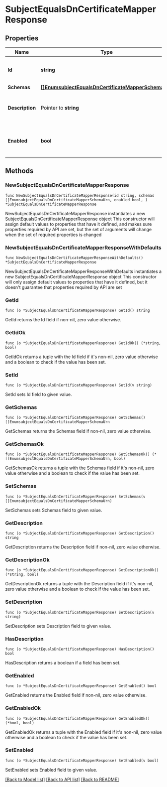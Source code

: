 # SubjectEqualsDnCertificateMapperResponse

## Properties

Name | Type | Description | Notes
------------ | ------------- | ------------- | -------------
**Id** | **string** | Name of the Certificate Mapper | 
**Schemas** | [**[]EnumsubjectEqualsDnCertificateMapperSchemaUrn**](EnumsubjectEqualsDnCertificateMapperSchemaUrn.md) |  | 
**Description** | Pointer to **string** | A description for this Certificate Mapper | [optional] 
**Enabled** | **bool** | Indicates whether the Certificate Mapper is enabled. | 

## Methods

### NewSubjectEqualsDnCertificateMapperResponse

`func NewSubjectEqualsDnCertificateMapperResponse(id string, schemas []EnumsubjectEqualsDnCertificateMapperSchemaUrn, enabled bool, ) *SubjectEqualsDnCertificateMapperResponse`

NewSubjectEqualsDnCertificateMapperResponse instantiates a new SubjectEqualsDnCertificateMapperResponse object
This constructor will assign default values to properties that have it defined,
and makes sure properties required by API are set, but the set of arguments
will change when the set of required properties is changed

### NewSubjectEqualsDnCertificateMapperResponseWithDefaults

`func NewSubjectEqualsDnCertificateMapperResponseWithDefaults() *SubjectEqualsDnCertificateMapperResponse`

NewSubjectEqualsDnCertificateMapperResponseWithDefaults instantiates a new SubjectEqualsDnCertificateMapperResponse object
This constructor will only assign default values to properties that have it defined,
but it doesn't guarantee that properties required by API are set

### GetId

`func (o *SubjectEqualsDnCertificateMapperResponse) GetId() string`

GetId returns the Id field if non-nil, zero value otherwise.

### GetIdOk

`func (o *SubjectEqualsDnCertificateMapperResponse) GetIdOk() (*string, bool)`

GetIdOk returns a tuple with the Id field if it's non-nil, zero value otherwise
and a boolean to check if the value has been set.

### SetId

`func (o *SubjectEqualsDnCertificateMapperResponse) SetId(v string)`

SetId sets Id field to given value.


### GetSchemas

`func (o *SubjectEqualsDnCertificateMapperResponse) GetSchemas() []EnumsubjectEqualsDnCertificateMapperSchemaUrn`

GetSchemas returns the Schemas field if non-nil, zero value otherwise.

### GetSchemasOk

`func (o *SubjectEqualsDnCertificateMapperResponse) GetSchemasOk() (*[]EnumsubjectEqualsDnCertificateMapperSchemaUrn, bool)`

GetSchemasOk returns a tuple with the Schemas field if it's non-nil, zero value otherwise
and a boolean to check if the value has been set.

### SetSchemas

`func (o *SubjectEqualsDnCertificateMapperResponse) SetSchemas(v []EnumsubjectEqualsDnCertificateMapperSchemaUrn)`

SetSchemas sets Schemas field to given value.


### GetDescription

`func (o *SubjectEqualsDnCertificateMapperResponse) GetDescription() string`

GetDescription returns the Description field if non-nil, zero value otherwise.

### GetDescriptionOk

`func (o *SubjectEqualsDnCertificateMapperResponse) GetDescriptionOk() (*string, bool)`

GetDescriptionOk returns a tuple with the Description field if it's non-nil, zero value otherwise
and a boolean to check if the value has been set.

### SetDescription

`func (o *SubjectEqualsDnCertificateMapperResponse) SetDescription(v string)`

SetDescription sets Description field to given value.

### HasDescription

`func (o *SubjectEqualsDnCertificateMapperResponse) HasDescription() bool`

HasDescription returns a boolean if a field has been set.

### GetEnabled

`func (o *SubjectEqualsDnCertificateMapperResponse) GetEnabled() bool`

GetEnabled returns the Enabled field if non-nil, zero value otherwise.

### GetEnabledOk

`func (o *SubjectEqualsDnCertificateMapperResponse) GetEnabledOk() (*bool, bool)`

GetEnabledOk returns a tuple with the Enabled field if it's non-nil, zero value otherwise
and a boolean to check if the value has been set.

### SetEnabled

`func (o *SubjectEqualsDnCertificateMapperResponse) SetEnabled(v bool)`

SetEnabled sets Enabled field to given value.



[[Back to Model list]](../README.md#documentation-for-models) [[Back to API list]](../README.md#documentation-for-api-endpoints) [[Back to README]](../README.md)


